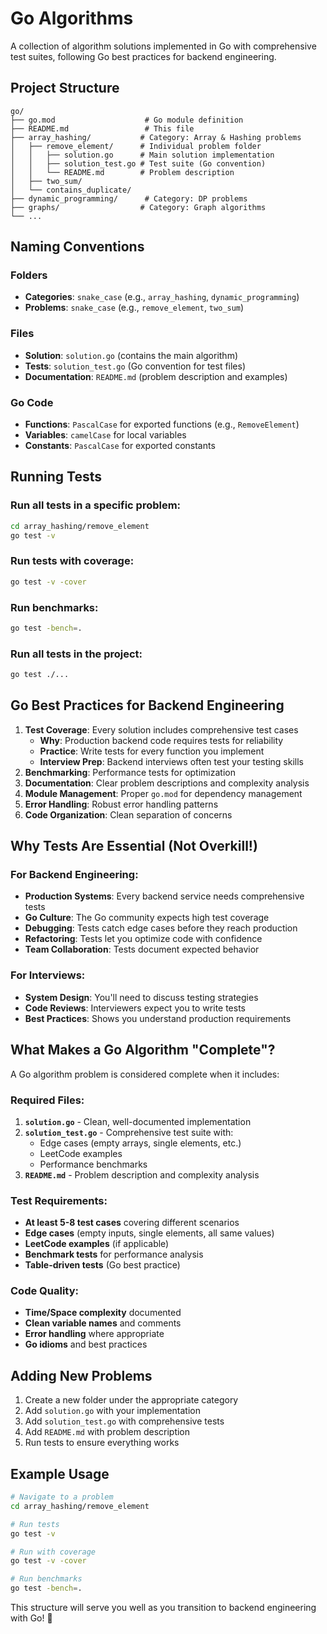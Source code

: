 # Go Algorithms

A collection of algorithm solutions implemented in Go with comprehensive test suites, following Go best practices for backend engineering.

## Project Structure

```
go/
├── go.mod                    # Go module definition
├── README.md                 # This file
├── array_hashing/           # Category: Array & Hashing problems
│   ├── remove_element/      # Individual problem folder
│   │   ├── solution.go      # Main solution implementation
│   │   ├── solution_test.go # Test suite (Go convention)
│   │   └── README.md        # Problem description
│   ├── two_sum/
│   └── contains_duplicate/
├── dynamic_programming/      # Category: DP problems
├── graphs/                  # Category: Graph algorithms
└── ...
```

## Naming Conventions

### Folders

- **Categories**: `snake_case` (e.g., `array_hashing`, `dynamic_programming`)
- **Problems**: `snake_case` (e.g., `remove_element`, `two_sum`)

### Files

- **Solution**: `solution.go` (contains the main algorithm)
- **Tests**: `solution_test.go` (Go convention for test files)
- **Documentation**: `README.md` (problem description and examples)

### Go Code

- **Functions**: `PascalCase` for exported functions (e.g., `RemoveElement`)
- **Variables**: `camelCase` for local variables
- **Constants**: `PascalCase` for exported constants

## Running Tests

### Run all tests in a specific problem:

```bash
cd array_hashing/remove_element
go test -v
```

### Run tests with coverage:

```bash
go test -v -cover
```

### Run benchmarks:

```bash
go test -bench=.
```

### Run all tests in the project:

```bash
go test ./...
```

## Go Best Practices for Backend Engineering

1. **Test Coverage**: Every solution includes comprehensive test cases
   - **Why**: Production backend code requires tests for reliability
   - **Practice**: Write tests for every function you implement
   - **Interview Prep**: Backend interviews often test your testing skills
2. **Benchmarking**: Performance tests for optimization
3. **Documentation**: Clear problem descriptions and complexity analysis
4. **Module Management**: Proper `go.mod` for dependency management
5. **Error Handling**: Robust error handling patterns
6. **Code Organization**: Clean separation of concerns

## Why Tests Are Essential (Not Overkill!)

### **For Backend Engineering:**

- **Production Systems**: Every backend service needs comprehensive tests
- **Go Culture**: The Go community expects high test coverage
- **Debugging**: Tests catch edge cases before they reach production
- **Refactoring**: Tests let you optimize code with confidence
- **Team Collaboration**: Tests document expected behavior

### **For Interviews:**

- **System Design**: You'll need to discuss testing strategies
- **Code Reviews**: Interviewers expect you to write tests
- **Best Practices**: Shows you understand production requirements

## What Makes a Go Algorithm "Complete"?

A Go algorithm problem is considered complete when it includes:

### **Required Files:**

1. **`solution.go`** - Clean, well-documented implementation
2. **`solution_test.go`** - Comprehensive test suite with:
   - Edge cases (empty arrays, single elements, etc.)
   - LeetCode examples
   - Performance benchmarks
3. **`README.md`** - Problem description and complexity analysis

### **Test Requirements:**

- **At least 5-8 test cases** covering different scenarios
- **Edge cases** (empty inputs, single elements, all same values)
- **LeetCode examples** (if applicable)
- **Benchmark tests** for performance analysis
- **Table-driven tests** (Go best practice)

### **Code Quality:**

- **Time/Space complexity** documented
- **Clean variable names** and comments
- **Error handling** where appropriate
- **Go idioms** and best practices

## Adding New Problems

1. Create a new folder under the appropriate category
2. Add `solution.go` with your implementation
3. Add `solution_test.go` with comprehensive tests
4. Add `README.md` with problem description
5. Run tests to ensure everything works

## Example Usage

```bash
# Navigate to a problem
cd array_hashing/remove_element

# Run tests
go test -v

# Run with coverage
go test -v -cover

# Run benchmarks
go test -bench=.
```

This structure will serve you well as you transition to backend engineering with Go! 🚀
